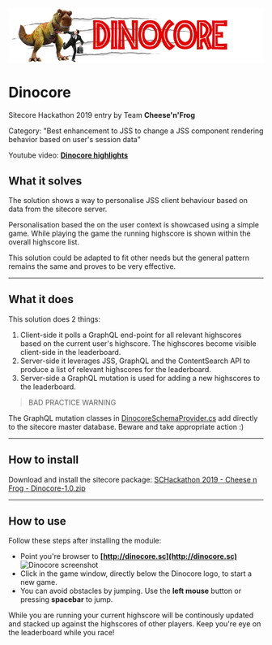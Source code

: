 ![Dinocore Logo](documentation/images/logo.png?raw=true "Dinocore Logo")

# Dinocore

Sitecore Hackathon 2019 entry by Team **Cheese'n'Frog**

Category: "Best enhancement to JSS to change a JSS component rendering behavior based on user's session data"

Youtube video: **[Dinocore highlights](http://youtube.com/watch?v=xxx)**

## What it solves
The solution shows a way to personalise JSS client behaviour based on data from the sitecore server. 

Personalisation based the on the user context is showcased using a simple game. While playing the game the running highscore is shown within the overall highscore list.

This solution could be adapted to fit other needs but the general pattern remains the same and proves to be very effective.

---

## What it does
This solution does 2 things: 
1. Client-side it polls a GraphQL end-point for all relevant highscores based on the current user's highscore. The highscores become visible client-side in the leaderboard.
1. Server-side it leverages JSS, GraphQL and the ContentSearch API to produce a list of relevant highscores for the leaderboard. 
1. Server-side a GraphQL mutation is used for adding a new highscores to the leaderboard.

> BAD PRACTICE WARNING

The GraphQL mutation classes in [DinocoreSchemaProvider.cs](src/dotnet/Feature/Highscores/website/Providers/DinocoreSchemaProvider.cs) add directly to the sitecore master database. Beware and take appropriate action :)

---

## How to install
Download and install the sitecore package:
   [SCHackathon 2019 - Cheese n Frog - Dinocore-1.0.zip](sc.package/SCHackathon%202019%20-%20Cheese%20n%20Frog%20-%20Dinocore-1.0.zip)

---

## How to use
Follow these steps after installing the module:
* Point you're browser to **[http://dinocore.sc](http://dinocore.sc)**
![Dinocore screenshot](documentation/images/screenshot.png?raw=true "Dinocore screenshot")
* Click in the game window, directly below the Dinocore logo, to start a new game.
* You can avoid obstacles by jumping. Use the **__left mouse__** button or pressing **__spacebar__** to jump.

While you are running your current highscore will be continously updated and stacked up against the highscores of other players. Keep you're eye on the leaderboard while you race!
